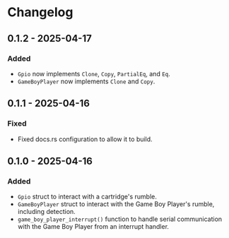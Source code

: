 # Changelog

## 0.1.2 - 2025-04-17
### Added
- `Gpio` now implements `Clone`, `Copy`, `PartialEq`, and `Eq`.
- `GameBoyPlayer` now implements `Clone` and `Copy`.

## 0.1.1 - 2025-04-16
### Fixed
- Fixed docs.rs configuration to allow it to build.


## 0.1.0 - 2025-04-16
### Added
- `Gpio` struct to interact with a cartridge's rumble.
- `GameBoyPlayer` struct to interact with the Game Boy Player's rumble, including detection.
- `game_boy_player_interrupt()` function to handle serial communication with the Game Boy Player from an interrupt handler.
